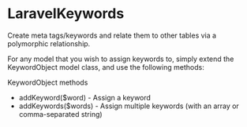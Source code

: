 LaravelKeywords
===============

Create meta tags/keywords and relate them to other tables via a polymorphic relationship.

For any model that you wish to assign keywords to, simply extend the KeywordObject model class, and use the following methods:

KeywordObject methods
* addKeyword($word) - Assign a keyword
* addKeywords($words) - Assign multiple keywords (with an array or comma-separated string)
